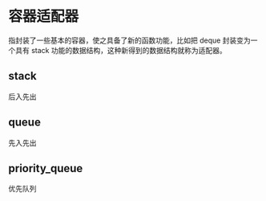 ﻿# 容器适配器

指封装了一些基本的容器，使之具备了新的函数功能，比如把 deque 封装变为一个具有 stack 功能的数据结构，这种新得到的数据结构就称为适配器。

## stack

后入先出

## queue

先入先出

## priority_queue

优先队列
